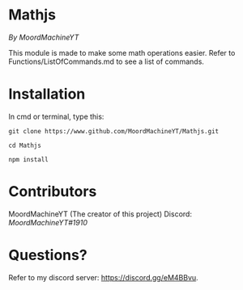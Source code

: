 # Mathjs
*By MoordMachineYT*

This module is made to make some math operations easier. Refer to Functions/ListOfCommands.md to see a list of commands.

# Installation
In cmd or terminal, type this:

`git clone https://www.github.com/MoordMachineYT/Mathjs.git`

`cd Mathjs`

`npm install`

# Contributors
MoordMachineYT (The creator of this project)
Discord: *MoordMachineYT#1910*

# Questions?
Refer to my discord server: https://discord.gg/eM4BBvu.
